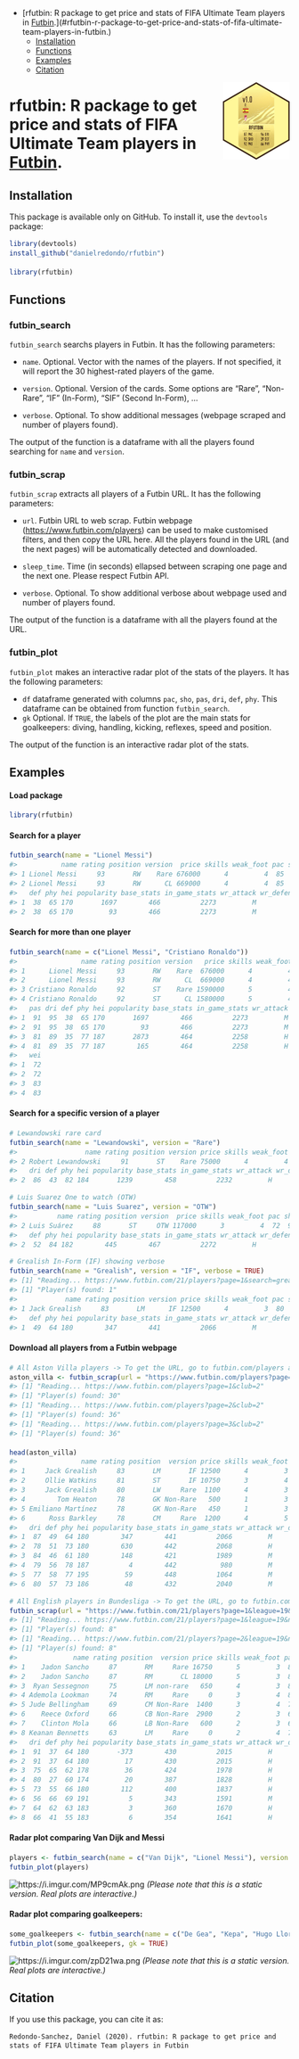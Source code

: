   - [rfutbin: R package to get price and stats of FIFA Ultimate Team
    players in
    [Futbin](https://www.futbin.com).](#rfutbin-r-package-to-get-price-and-stats-of-fifa-ultimate-team-players-in-futbin.)
      - [Installation](#installation)
      - [Functions](#functions)
      - [Examples](#examples)
      - [Citation](#citation)

<img src='man/figures/logo.png' align="right" height="139" />

# rfutbin: R package to get price and stats of FIFA Ultimate Team players in [Futbin](https://www.futbin.com).

## Installation

This package is available only on GitHub. To install it, use the
`devtools` package:

``` r
library(devtools)
install_github("danielredondo/rfutbin")

library(rfutbin)
```

## Functions

### futbin\_search

`futbin_search` searchs players in Futbin. It has the following
parameters:

  - `name`. Optional. Vector with the names of the players. If not
    specified, it will report the 30 highest-rated players of the game.

  - `version`. Optional. Version of the cards. Some options are “Rare”,
    “Non-Rare”, “IF” (In-Form), “SIF” (Second In-Form), …

  - `verbose`. Optional. To show additional messages (webpage scraped
    and number of players found).

The output of the function is a dataframe with all the players found
searching for `name` and `version`.

### futbin\_scrap

`futbin_scrap` extracts all players of a Futbin URL. It has the
following parameters:

  - `url`. Futbin URL to web scrap. Futbin webpage
    (<https://www.futbin.com/players>) can be used to make customised
    filters, and then copy the URL here. All the players found in the
    URL (and the next pages) will be automatically detected and
    downloaded.

  - `sleep_time`. Time (in seconds) ellapsed between scraping one page
    and the next one. Please respect Futbin API.

  - `verbose`. Optional. To show additional verbose about webpage used
    and number of players found.

The output of the function is a dataframe with all the players found at
the URL.

### futbin\_plot

`futbin_plot` makes an interactive radar plot of the stats of the
players. It has the following parameters:

  - `df` dataframe generated with columns `pac`, `sho`, `pas`, `dri`,
    `def`, `phy`. This dataframe can be obtained from function
    `futbin_search`.
  - `gk` Optional. If `TRUE`, the labels of the plot are the main stats
    for goalkeepers: diving, handling, kicking, reflexes, speed and
    position.

The output of the function is an interactive radar plot of the stats.

## Examples

#### Load package

``` r
library(rfutbin)
```

#### Search for a player

``` r
futbin_search(name = "Lionel Messi")
#>           name rating position version  price skills weak_foot pac sho pas dri
#> 1 Lionel Messi     93       RW    Rare 676000      4         4  85  92  91  95
#> 2 Lionel Messi     93       RW      CL 669000      4         4  85  92  91  95
#>   def phy hei popularity base_stats in_game_stats wr_attack wr_defense wei
#> 1  38  65 170       1697        466          2273         M          L  72
#> 2  38  65 170         93        466          2273         M          L  72
```

#### Search for more than one player

``` r
futbin_search(name = c("Lionel Messi", "Cristiano Ronaldo"))
#>                name rating position version   price skills weak_foot pac sho
#> 1      Lionel Messi     93       RW    Rare  676000      4         4  85  92
#> 2      Lionel Messi     93       RW      CL  669000      4         4  85  92
#> 3 Cristiano Ronaldo     92       ST    Rare 1590000      5         4  89  93
#> 4 Cristiano Ronaldo     92       ST      CL 1580000      5         4  89  93
#>   pas dri def phy hei popularity base_stats in_game_stats wr_attack wr_defense
#> 1  91  95  38  65 170       1697        466          2273         M          L
#> 2  91  95  38  65 170         93        466          2273         M          L
#> 3  81  89  35  77 187       2873        464          2258         H          L
#> 4  81  89  35  77 187        165        464          2258         H          L
#>   wei
#> 1  72
#> 2  72
#> 3  83
#> 4  83
```

#### Search for a specific version of a player

``` r
# Lewandowski rare card
futbin_search(name = "Lewandowski", version = "Rare")
#>                 name rating position version price skills weak_foot pac sho pas
#> 2 Robert Lewandowski     91       ST    Rare 75000      4         4  78  91  78
#>   dri def phy hei popularity base_stats in_game_stats wr_attack wr_defense wei
#> 2  86  43  82 184       1239        458          2232         H          M  80
```

``` r
# Luis Suarez One to watch (OTW)
futbin_search(name = "Luis Suarez", version = "OTW")
#>          name rating position version  price skills weak_foot pac sho pas dri
#> 2 Luis Suárez     88       ST     OTW 117000      3         4  72  91  84  84
#>   def phy hei popularity base_stats in_game_stats wr_attack wr_defense wei
#> 2  52  84 182        445        467          2272         H          M  86
```

``` r
# Grealish In-Form (IF) showing verbose
futbin_search(name = "Grealish", version = "IF", verbose = TRUE)
#> [1] "Reading... https://www.futbin.com/21/players?page=1&search=grealish"
#> [1] "Player(s) found: 1"
#>            name rating position version price skills weak_foot pac sho pas dri
#> 1 Jack Grealish     83       LM      IF 12500      4         3  80  77  84  87
#>   def phy hei popularity base_stats in_game_stats wr_attack wr_defense wei
#> 1  49  64 180        347        441          2066         M          M  68
```

#### Download all players from a Futbin webpage

``` r
# All Aston Villa players -> To get the URL, go to futbin.com/players and filter
aston_villa <- futbin_scrap(url = "https://www.futbin.com/players?page=1&club=2")
#> [1] "Reading... https://www.futbin.com/players?page=1&club=2"
#> [1] "Player(s) found: 30"
#> [1] "Reading... https://www.futbin.com/players?page=2&club=2"
#> [1] "Player(s) found: 36"
#> [1] "Reading... https://www.futbin.com/players?page=3&club=2"
#> [1] "Player(s) found: 36"

head(aston_villa)
#>                name rating position  version price skills weak_foot pac sho pas
#> 1     Jack Grealish     83       LM       IF 12500      4         3  80  77  84
#> 2     Ollie Watkins     81       ST       IF 10750      3         4  88  79  73
#> 3     Jack Grealish     80       LW     Rare  1100      4         3  76  74  80
#> 4        Tom Heaton     78       GK Non-Rare   500      1         3  78  77  74
#> 5 Emiliano Martínez     78       GK Non-Rare   450      1         3  78  80  78
#> 6      Ross Barkley     78       CM     Rare  1200      4         5  70  74  78
#>   dri def phy hei popularity base_stats in_game_stats wr_attack wr_defense wei
#> 1  87  49  64 180        347        441          2066         M          M  68
#> 2  78  51  73 180        630        442          2068         H          H  70
#> 3  84  46  61 180        148        421          1989         M          M  68
#> 4  79  56  78 187          4        442           980         M          M  92
#> 5  77  58  77 195         59        448          1064         M          M    
#> 6  80  57  73 186         48        432          2040         M          M  87
```

``` r
# All English players in Bundesliga -> To get the URL, go to futbin.com/players and filter
futbin_scrap(url = "https://www.futbin.com/21/players?page=1&league=19&nation=14")
#> [1] "Reading... https://www.futbin.com/21/players?page=1&league=19&nation=14"
#> [1] "Player(s) found: 8"
#> [1] "Reading... https://www.futbin.com/21/players?page=2&league=19&nation=14"
#> [1] "Player(s) found: 8"
#>              name rating position  version price skills weak_foot pac sho pas
#> 1    Jadon Sancho     87       RM     Rare 16750      5         3  83  74  81
#> 2    Jadon Sancho     87       RM       CL 18000      5         3  83  74  81
#> 3  Ryan Sessegnon     75       LM non-rare   650      4         3  86  67  69
#> 4 Ademola Lookman     74       RM     Rare     0      3         4  82  72  66
#> 5 Jude Bellingham     69       CM Non-Rare  1400      3         4  77  65  64
#> 6    Reece Oxford     66       CB Non-Rare  2900      2         3  67  33  52
#> 7    Clinton Mola     66       LB Non-Rare   600      2         3  68  40  63
#> 8 Keanan Bennetts     63       LM     Rare     0      2         4  75  59  58
#>   dri def phy hei popularity base_stats in_game_stats wr_attack wr_defense wei
#> 1  91  37  64 180       -373        430          2015         H          M  76
#> 2  91  37  64 180         17        430          2015         H          M  76
#> 3  75  65  62 178         36        424          1978         H          M  71
#> 4  80  27  60 174         20        387          1828         H          M  71
#> 5  73  55  66 180        112        400          1837         H          M  72
#> 6  56  66  69 191          5        343          1591         M          M  78
#> 7  64  62  63 183          3        360          1670         H          L  78
#> 8  66  41  55 183          6        354          1641         H          M  73
```

#### Radar plot comparing Van Dijk and Messi

``` r
players <- futbin_search(name = c("Van Dijk", "Lionel Messi"), version = "Rare")
futbin_plot(players)
```

![<https://i.imgur.com/MP9cmAk.png>](https://i.imgur.com/MP9cmAk.png)
*(Please note that this is a static version. Real plots are
interactive.)*

#### Radar plot comparing goalkeepers:

``` r
some_goalkeepers <- futbin_search(name = c("De Gea", "Kepa", "Hugo Lloris"), version = "Rare")
futbin_plot(some_goalkeepers, gk = TRUE)
```

![<https://i.imgur.com/zpD21wa.png>](https://i.imgur.com/zpD21wa.png)
*(Please note that this is a static version. Real plots are
interactive.)*

## Citation

If you use this package, you can cite it as:

    Redondo-Sanchez, Daniel (2020). rfutbin: R package to get price and stats of FIFA Ultimate Team players in Futbin
